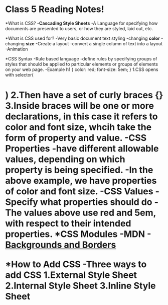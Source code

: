 # Class 5 Reading Notes!

*What is CSS?
    -**Cascading Style Sheets**
    -A Language for specifying how documents are presented to users, or how they are styled, laid out, etc.

*What is CSS used for?
    -Very basic document text styling
        -changing **color**
        -changing **size**
    -Create a layout
        -convert a single column of text into a layout
    -Animation

*CSS Syntax
    -Rule based language
        -define rules by specifying groups of styles that should be applied to particular elements or groups of elements on your web page.
        -Example
            h1 {
                color: red;
                font-size: 5em;
            }
            1.CSS opens with selector(<h1>)
            2.Then have a set of curly braces {}
            3.Inside braces will be one or more declarations, in this case it refers to color and font size, whcih take the form of **property** and **value**. 
        -CSS Properties
            -have different allowable values, depending on which property is being specified.
            -In the above example, we have properties of color and font size.
        -CSS Values
            -Specify what properties should do
            -The values above use red and 5em, with respect to their intended properties.
*CSS Modules
    -MDN
        -[Backgrounds and Borders](https://developer.mozilla.org/en-US/docs/Web/CSS/CSS_Backgrounds_and_Borders)

*How to Add CSS
    -Three ways to add CSS
        1.External Style Sheet
        2.Internal Style Sheet
        3.Inline Style Sheet
    